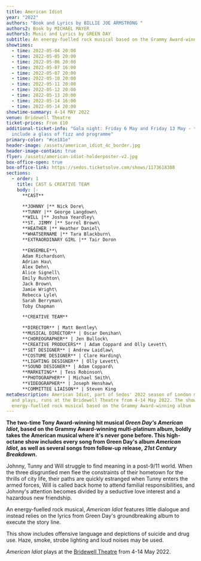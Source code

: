 ```yaml
---
title: American Idiot
year: "2022"
authors: "Book and Lyrics by BILLIE JOE ARMSTRONG "
authors2: Book by MICHAEL MAYER
authors3: Music and Lyrics by GREEN DAY
subtitle: An energy-fuelled rock musical based on the Grammy Award-winning album
showtimes:
  - time: 2022-05-04 20:00
  - time: 2022-05-05 20:00
  - time: 2022-05-06 20:00
  - time: 2022-05-07 16:00
  - time: 2022-05-07 20:00
  - time: 2022-05-10 20:00
  - time: 2022-05-11 20:00
  - time: 2022-05-12 20:00
  - time: 2022-05-13 20:00
  - time: 2022-05-14 16:00
  - time: 2022-05-14 20:00
showtime-summary: 4-14 MAY 2022
venue: Bridewell Theatre
ticket-prices: From £10
additional-ticket-info: "Gala night: Friday 6 May and Friday 13 May - tickets
  include a glass of fizz and programme"
primary-color: "#ce181e"
header-image: /assets/american_idiot_4c_border.jpg
header-image-contain: true
flyer: /assets/american-idiot-holderposter-v2.jpg
box-office-open: true
box-office-link: https://sedos.ticketsolve.com/shows/1173618308
sections:
  - order: 1
    title: CAST & CREATIVE TEAM
    body: |-
      **CAST**

      **JOHNNY |** Nick Dore\
      **TUNNY |** George Langdown\
      **WILL |** Joshua Yeardley\
      **ST. JIMMY |** Sorrel Brown\
      **HEATHER |** Heather Daniel\
      **WHATSERNAME |** Tara Blackburn\
      **EXTRAORDINARY GIRL |** Tair Doron 

      **ENSEMBLE**\
      Adam Richardson\
      Adrian Hau\
      Alex Dehn\
      Alice Signell\
      Emily Rushton\
      Jack Brown\
      Jamie Wright\
      Rebecca Lyle\
      Sarah Berryman\
      Toby Chapman

      **CREATIVE TEAM**

      **DIRECTOR** | Matt Bentley\
      **MUSICAL DIRECTOR** | Oscar Denihan\
      **CHOREOGRAPHER** | Jen Bullock\
      **CREATIVE PRODUCERS** | Adam Coppard and Olly Levett\
      **SET DESIGNER** | Andrew Laidlaw\
      **COSTUME DESIGNER** | Clare Harding\
      **LIGHTING DESIGNER** | Olly Levett\
      **SOUND DESIGNER** | Adam Coppard\
      **MARKETING** | Tess Robinson\
      **PHOTOGRAPHER** | Michael Smith\
      **VIDEOGRAPHER** | Joseph Henshaw\
      **COMMITTEE LIAISON** | Steven King
metaDescription: American Idiot, part of Sedos' 2022 season of London musicals
  and plays, runs at the Bridewell Theatre from 4-14 May 2022. The show is an
  energy-fuelled rock musical based on the Grammy Award-winning album
---
```

**The two-time Tony Award-winning hit musical *Green Day's American Idiot*, based on the Grammy Award-winning multi-platinum album, boldly takes the American musical where it's never gone before. This high-octane show includes every song from Green Day's album *American Idiot*, as well as several songs from follow-up release, *21st Century Breakdown*.**

Johnny, Tunny and Will struggle to find meaning in a post-9/11 world. When the three disgruntled men flee the constraints of their hometown for the thrills of city life, their paths are quickly estranged when Tunny enters the armed forces, Will is called back home to attend familial responsibilities, and Johnny's attention becomes divided by a seductive love interest and a hazardous new friendship.

An energy-fuelled rock musical, *American Idiot* features little dialogue and instead relies on the lyrics from Green Day's groundbreaking album to execute the story line.

This show includes offensive language and depictions of suicide and drug use. Haze, smoke, strobe lighting and loud noises may be used.

*American Idiot* plays at the [Bridewell Theatre](https://sedos.co.uk/venues/bridewell) from 4-14 May 2022.
